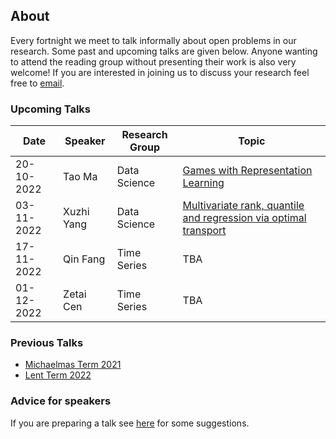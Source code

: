 ## About

Every fortnight we meet to talk informally about open problems in our research. Some past and upcoming talks are given below. Anyone wanting to attend the reading group without presenting their work is also very welcome! If you are interested in joining us to discuss your research feel free to [email](mailto:s.a.gavioli-akilagun@lse.ac.uk).

### Upcoming Talks

| Date | Speaker | Research Group | Topic |
|---|---|---|---|
| 20-10-2022 | Tao Ma | Data Science | [Games with Representation Learning](talks/20-10-2022-Tao-Ma.html) |
| 03-11-2022 | Xuzhi Yang | Data Science | [Multivariate rank, quantile and regression via optimal transport](talks/03-11-2022-Xuzhi-Yang.html) |
| 17-11-2022 | Qin Fang | Time Series | TBA |
| 01-12-2022 | Zetai Cen | Time Series | TBA |

### Previous Talks

* [Michaelmas Term 2021](past_terms/MT-2021.html)
* [Lent Term 2022](past_terms/LT-2022.html)

### Advice for speakers

If you are preparing a talk see [here](advice-for-talks.html) for some suggestions.

